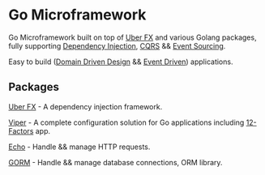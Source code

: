 # Go Microframework
   
Go Microframework built on top of [Uber FX](https://go.uber.org/fx) and various Golang packages, fully supporting [Dependency Injection](https://en.wikipedia.org/wiki/Dependency_injection), [CQRS](https://microservices.io/patterns/data/cqrs.html) && [Event Sourcing](https://microservices.io/patterns/data/event-sourcing.html).

Easy to build ([Domain Driven Design](https://en.wikipedia.org/wiki/Domain-driven_design) && [Event Driven](https://en.wikipedia.org/wiki/Event-driven_architecture)) applications.

## Packages

[Uber FX](https://go.uber.org/fx) - A dependency injection framework.

[Viper](https://github.com/spf13/viper) - A complete configuration solution for Go applications including [12-Factors](https://12factor.net/) app.

[Echo](https://echo.labstack.com/) - Handle && manage HTTP requests.

[GORM](http://gorm.io/) - Handle && manage database connections, ORM library.